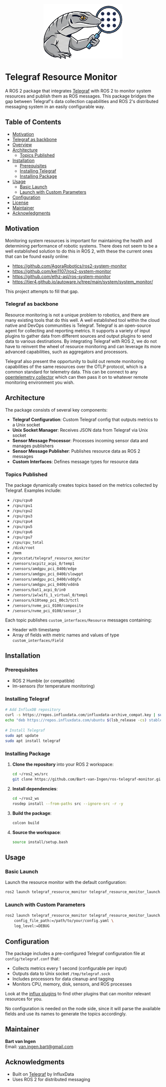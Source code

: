 <p align="center">
   <img src="images/resource-monitor-lizard-logo.png" alt="Resource Monitor Lizard Logo" />
</p>

# Telegraf Resource Monitor

A ROS 2 package that integrates [Telegraf](https://www.influxdata.com/time-series-platform/telegraf/) with ROS 2 to monitor system resources and publish them as ROS messages. This package bridges the gap between Telegraf's data collection capabilities and ROS 2's distributed messaging system in an easily configurable way.

## Table of Contents

- [Motivation](#motivation)
- [Telegraf as backbone](#telegraf-as-backbone)
- [Overview](#overview)
- [Architecture](#architecture)
   - [Topics Published](#topics-published)
- [Installation](#installation)
   - [Prerequisites](#prerequisites)
   - [Installing Telegraf](#installing-telegraf)
   - [Installing Package](#installing-package)
- [Usage](#usage)
   - [Basic Launch](#basic-launch)
   - [Launch with Custom Parameters](#launch-with-custom-parameters)
- [Configuration](#configuration)
- [License](#license)
- [Maintainer](#maintainer)
- [Acknowledgments](#acknowledgments)


## Motivation
Monitoring system resources is important for maintaining the health and determining performance of robotic systems. There does not seem to be a well established solution to do this in ROS 2, with these the current ones that can be found easily online:

- https://github.com/AgoraRobotics/ros2-system-monitor
- https://github.com/kei1107/ros2-system-monitor
- https://github.com/ethz-asl/ros-system-monitor
- https://tier4.github.io/autoware.iv/tree/main/system/system_monitor/

This project attempts to fill that gap.

### Telegraf as backbone
Resource monitoring is not a unique problem to robotics, and there are many existing tools that do this well. A well established tool within the cloud native and DevOps communities is Telegraf.
Telegraf is an open-source agent for collecting and reporting metrics. It supports a variety of input plugins to gather data from different sources and output plugins to send data to various destinations. By integrating Telegraf with ROS 2, we do not have to reinvent the wheel of resource monitoring and can leverage its more advanced capabilities, such as aggregators and processors.

Telegraf also present the opportunity to build out remote monitoring capabilities of the same resources over the OTLP protocol, which is a common standard for telemetry data. This can be connect to any [opentelemetry collector](https://opentelemetry.io/docs/collector/distributions/) which can then pass it on to whatever remote monitoring environment you wish.

## Architecture

The package consists of several key components:

- **Telegraf Configuration**: Custom Telegraf config that outputs metrics to a Unix socket
- **Unix Socket Manager**: Receives JSON data from Telegraf via Unix socket
- **Sensor Message Processor**: Processes incoming sensor data and manages publishers
- **Sensor Message Publisher**: Publishes resource data as ROS 2 messages
- **Custom Interfaces**: Defines message types for resource data


### Topics Published

The package dynamically creates topics based on the metrics collected by Telegraf. Examples include:

- `/cpu/cpu0` 
- `/cpu/cpu1` 
- `/cpu/cpu2` 
- `/cpu/cpu3` 
- `/cpu/cpu4` 
- `/cpu/cpu5` 
- `/cpu/cpu6` 
- `/cpu/cpu7` 
- `/cpu/cpu_total` 
- `/disk/root` 
- `/mem` 
- `/procstat/telegraf_resource_monitor` 
- `/sensors/acpitz_acpi_0/temp1` 
- `/sensors/amdgpu_pci_0400/edge` 
- `/sensors/amdgpu_pci_0400/slowppt` 
- `/sensors/amdgpu_pci_0400/vddgfx` 
- `/sensors/amdgpu_pci_0400/vddnb` 
- `/sensors/bat1_acpi_0/in0` 
- `/sensors/iwlwifi_1_virtual_0/temp1` 
- `/sensors/k10temp_pci_00c3/tctl` 
- `/sensors/nvme_pci_0100/composite` 
- `/sensors/nvme_pci_0100/sensor_1` 


Each topic publishes `custom_interfaces/Resource` messages containing:
- Header with timestamp
- Array of fields with metric names and values of type `custom_interfaces/Field`

## Installation

### Prerequisites

- ROS 2 Humble (or compatible)
- lm-sensors (for temperature monitoring)

### Installing Telegraf

```bash
# Add InfluxDB repository
curl -s https://repos.influxdata.com/influxdata-archive_compat.key | sudo apt-key add -
echo "deb https://repos.influxdata.com/ubuntu $(lsb_release -cs) stable" | sudo tee /etc/apt/sources.list.d/influxdata.list

# Install Telegraf
sudo apt update
sudo apt install telegraf
```

### Installing Package

1. **Clone the repository** into your ROS 2 workspace:
   ```bash
   cd ~/ros2_ws/src
   git clone https://github.com/Bart-van-Ingen/ros-telegraf-monitor.git
   ```

1. **Install dependencies**:
   ```bash
   cd ~/ros2_ws
   rosdep install --from-paths src --ignore-src -r -y
   ```

1. **Build the package**:
   ```bash
   colcon build
   ```

1. **Source the workspace**:
   ```bash
   source install/setup.bash
   ```

## Usage

### Basic Launch

Launch the resource monitor with the default configuration:

```bash
ros2 launch telegraf_resource_monitor telegraf_resource_monitor_launch.py
```

### Launch with Custom Parameters

```bash
ros2 launch telegraf_resource_monitor telegraf_resource_monitor_launch.py \
    config_file_path:=/path/to/your/config.yaml \
    log_level:=DEBUG
```

## Configuration

The package includes a pre-configured Telegraf configuration file at `config/telegraf.conf` that:

- Collects metrics every 1 second (configurable per input)
- Outputs data to Unix socket `/tmp/telegraf.sock`
- Includes processors for data cleanup and tagging
- Monitors CPU, memory, disk, sensors, and ROS processes

Look at the [influx plugins](https://docs.influxdata.com/telegraf/v1/plugins/) to find other plugins that can monitor relevant resources for you.

No configuration is needed on the node side, since it will parse the available fields and use its names to generate the topics accordingly.

## Maintainer

**Bart van Ingen**  
Email: van.ingen.bart@gmail.com

## Acknowledgments

- Built on [Telegraf](https://www.influxdata.com/time-series-platform/telegraf/) by InfluxData
- Uses ROS 2 for distributed messaging
